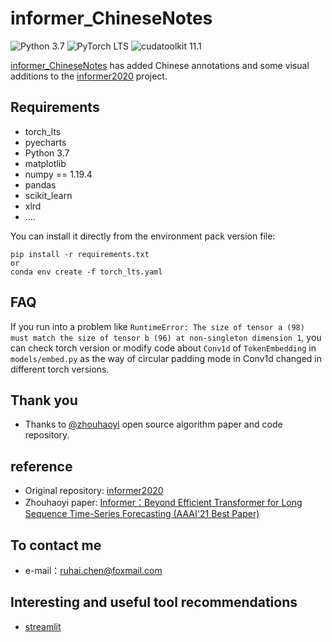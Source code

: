 # informer_ChineseNotes

![Python 3.7](https://img.shields.io/badge/python-3.7-green.svg?style=plastic)
![PyTorch LTS](https://img.shields.io/badge/PyTorch-lts%20-%23EE4C2C.svg?style=plastic)
![cudatoolkit 11.1](https://img.shields.io/badge/cudatoolkit-11.1-green.svg?style=plastic)

[informer_ChineseNotes](https://github.com/chenruhai/informer_ChineseNotes) has added Chinese annotations and some visual additions to the [informer2020](https://github.com/zhouhaoyi/Informer2020) project.


## Requirements
- torch_lts
- pyecharts
- Python 3.7
- matplotlib
- numpy == 1.19.4
- pandas
- scikit_learn
- xlrd
- ....

You can install it directly from the environment pack version file:
```
pip install -r requirements.txt
or
conda env create -f torch_lts.yaml
```

## FAQ
If you run into a problem like `RuntimeError: The size of tensor a (98) must match the size of tensor b (96) at non-singleton dimension 1`, you can check torch version or modify code about `Conv1d` of `TokenEmbedding` in `models/embed.py` as the way of circular padding mode in Conv1d changed in different torch versions.

## Thank you
* Thanks to [@zhouhaoyi](https://github.com/zhouhaoyi) open source algorithm paper and code repository.


## reference
* Original repository: [informer2020](https://github.com/zhouhaoyi/Informer2020)
* Zhouhaoyi paper: [Informer：Beyond Efficient Transformer for Long Sequence Time-Series Forecasting (AAAI'21 Best Paper)](https://arxiv.org/abs/2012.07436)


## To contact me
* e-mail：ruhai.chen@foxmail.com

## Interesting and useful tool recommendations
* [streamlit](https://awesome-streamlit.org/)



